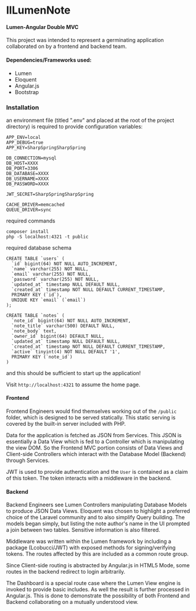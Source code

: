 # IlLumenNote
#### Lumen-Angular Double MVC
This project was intended to represent a germinating application collaborated on by a frontend and backend team.

#### Dependencies/Frameworks used:
* Lumen
* Eloquent
* Angular.js
* Bootstrap

### Installation
an environment file (titled ".env" and placed at the root of the project directory) is required to provide configuration variables:

```
APP_ENV=local
APP_DEBUG=true
APP_KEY=SharpSpringSharpSpring

DB_CONNECTION=mysql
DB_HOST=XXXX
DB_PORT=3306
DB_DATABASE=XXXX
DB_USERNAME=XXXX
DB_PASSWORD=XXXX

JWT_SECRET=SharpSpringSharpSpring

CACHE_DRIVER=memcached
QUEUE_DRIVER=sync
```
required commands
```
composer install
php -S localhost:4321 -t public
```

required database schema
```
CREATE TABLE `users` (
  `id` bigint(64) NOT NULL AUTO_INCREMENT,
  `name` varchar(255) NOT NULL,
  `email` varchar(255) NOT NULL,
  `password` varchar(255) NOT NULL,
  `updated_at` timestamp NULL DEFAULT NULL,
  `created_at` timestamp NOT NULL DEFAULT CURRENT_TIMESTAMP,
  PRIMARY KEY (`id`),
  UNIQUE KEY `email` (`email`)
);

CREATE TABLE `notes` (
  `note_id` bigint(64) NOT NULL AUTO_INCREMENT,
  `note_title` varchar(500) DEFAULT NULL,
  `note_body` text,
  `owner_id` bigint(64) DEFAULT NULL,
  `updated_at` timestamp NULL DEFAULT NULL,
  `created_at` timestamp NOT NULL DEFAULT CURRENT_TIMESTAMP,
  `active` tinyint(4) NOT NULL DEFAULT '1',
  PRIMARY KEY (`note_id`)
)
```

and this should be sufficient to start up the application!

Visit `http://localhost:4321` to assume the home page.

#### Frontend

Frontend Engineers would find themselves working out of the `/public` folder, which is designed to be served statically. This static serving is covered by the built-in server included with PHP.

Data for the application is fetched as JSON from Services. This JSON is essentially a Data View which is fed to a Controller which is manipulating the view DOM. So the Frontend MVC portion consists of Data Views and Client-side Controllers which interact with the Database Model (Backend) through Services.

JWT is used to provide authentication and the `User` is contained as a claim of this token. The token interacts with a middleware in the backend.

#### Backend

Backend Engineers see Lumen Controllers manipulating Database Models to produce JSON Data Views. Eloquent was chosen to highlight a preferred choice of the Laravel community and to also simplify Query building. The models began simply, but listing the note author's name in the UI prompted a join between two tables. Sensitive information is also filtered.

Middleware was written within the Lumen framework by including a package (Lcobucci/JWT) with exposed methods for signing/verifying tokens. The routes affected by this are included as a common route group.

Since Client-side routing is abstracted by Angular.js in HTML5 Mode, some routes in the backend redirect to login arbitrarily.

The Dashboard is a special route case where the Lumen View engine is invoked to provide basic includes. As well the result is further processed in Angular.js. This is done to demonstrate the possibility of both Frontend and Backend collaborating on a mutually understood view.

